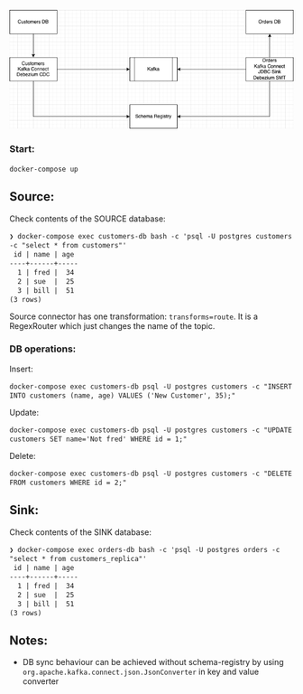 
![Architecture](./Architecture.png "Architecture")

### Start:

```shell script
docker-compose up
```

## Source:

Check contents of the SOURCE database:

```
❯ docker-compose exec customers-db bash -c 'psql -U postgres customers -c "select * from customers"'
 id | name | age
----+------+-----
  1 | fred |  34
  2 | sue  |  25
  3 | bill |  51
(3 rows)
```

Source connector has one transformation: `transforms=route`. It is a RegexRouter which just changes
the name of the topic.

### DB operations:

Insert:

```shell script
docker-compose exec customers-db psql -U postgres customers -c "INSERT INTO customers (name, age) VALUES ('New Customer', 35);"
```

Update:

```shell script
docker-compose exec customers-db psql -U postgres customers -c "UPDATE customers SET name='Not fred' WHERE id = 1;"
```

Delete:

```shell script
docker-compose exec customers-db psql -U postgres customers -c "DELETE FROM customers WHERE id = 2;"
```

## Sink:

Check contents of the SINK database:

```
❯ docker-compose exec orders-db bash -c 'psql -U postgres orders -c "select * from customers_replica"'
 id | name | age
----+------+-----
  1 | fred |  34
  2 | sue  |  25
  3 | bill |  51
(3 rows)
```

## Notes:

- DB sync behaviour can be achieved without schema-registry by using `org.apache.kafka.connect.json.JsonConverter` in key and value converter